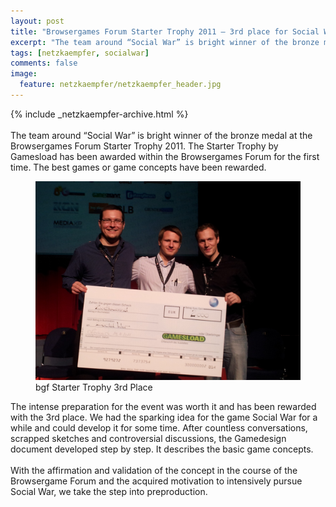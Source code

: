 ```yaml
---
layout: post
title: "Browsergames Forum Starter Trophy 2011 – 3rd place for Social War"
excerpt: "The team around “Social War” is bright winner of the bronze medal at the Browsergames Forum Starter Trophy 2011."
tags: [netzkaempfer, socialwar]
comments: false
image:
  feature: netzkaempfer/netzkaempfer_header.jpg
---
```


{% include _netzkaempfer-archive.html %}
<br/><br/>
The team around “Social War” is bright winner of the bronze medal at the Browsergames Forum Starter Trophy 2011. The Starter Trophy by Gamesload has been awarded within the Browsergames Forum for the first time. The best games or game concepts have been rewarded.

<figure>
  <img src="../images/netzkaempfer/netzkaempfer_bgf_trophy.jpg" />
  <figcaption>bgf Starter Trophy 3rd Place</figcaption>
</figure>

The intense preparation for the event was worth it and has been rewarded with the 3rd place. We had the sparking idea for the game Social War for a while and could develop it for some time. After countless conversations, scrapped sketches and controversial discussions, the Gamedesign document developed step by step. It describes the basic game concepts.
<br/><br/>
With the affirmation and validation of the concept in the course of the Browsergame Forum and the acquired motivation to intensively pursue Social War, we take the step into preproduction.